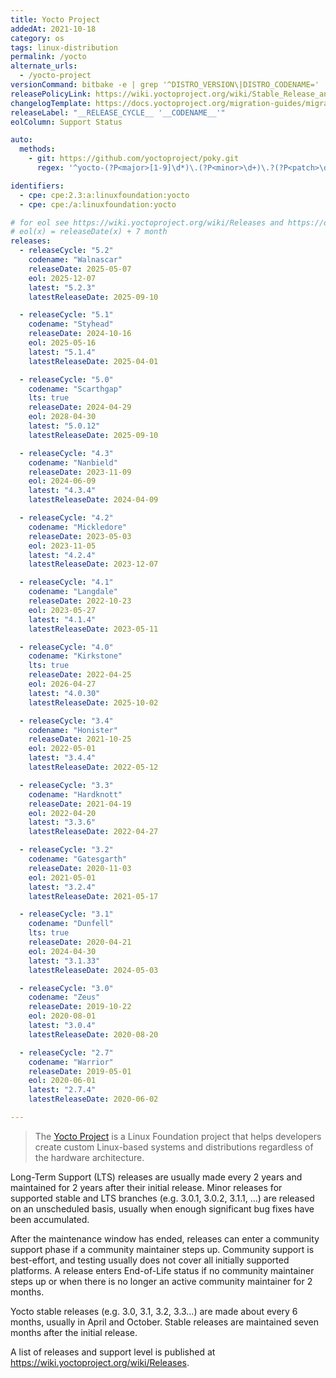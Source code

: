 ```yaml
---
title: Yocto Project
addedAt: 2021-10-18
category: os
tags: linux-distribution
permalink: /yocto
alternate_urls:
  - /yocto-project
versionCommand: bitbake -e | grep '^DISTRO_VERSION\|DISTRO_CODENAME='
releasePolicyLink: https://wiki.yoctoproject.org/wiki/Stable_Release_and_LTS
changelogTemplate: https://docs.yoctoproject.org/migration-guides/migration-__RELEASE_CYCLE__.html
releaseLabel: "__RELEASE_CYCLE__ '__CODENAME__'"
eolColumn: Support Status

auto:
  methods:
    - git: https://github.com/yoctoproject/poky.git
      regex: '^yocto-(?P<major>[1-9]\d*)\.(?P<minor>\d+)\.?(?P<patch>\d+)?$'

identifiers:
  - cpe: cpe:2.3:a:linuxfoundation:yocto
  - cpe: cpe:/a:linuxfoundation:yocto

# for eol see https://wiki.yoctoproject.org/wiki/Releases and https://docs.yoctoproject.org/dev/_images/releases.svg
# eol(x) = releaseDate(x) + 7 month
releases:
  - releaseCycle: "5.2"
    codename: "Walnascar"
    releaseDate: 2025-05-07
    eol: 2025-12-07
    latest: "5.2.3"
    latestReleaseDate: 2025-09-10

  - releaseCycle: "5.1"
    codename: "Styhead"
    releaseDate: 2024-10-16
    eol: 2025-05-16
    latest: "5.1.4"
    latestReleaseDate: 2025-04-01

  - releaseCycle: "5.0"
    codename: "Scarthgap"
    lts: true
    releaseDate: 2024-04-29
    eol: 2028-04-30
    latest: "5.0.12"
    latestReleaseDate: 2025-09-10

  - releaseCycle: "4.3"
    codename: "Nanbield"
    releaseDate: 2023-11-09
    eol: 2024-06-09
    latest: "4.3.4"
    latestReleaseDate: 2024-04-09

  - releaseCycle: "4.2"
    codename: "Mickledore"
    releaseDate: 2023-05-03
    eol: 2023-11-05
    latest: "4.2.4"
    latestReleaseDate: 2023-12-07

  - releaseCycle: "4.1"
    codename: "Langdale"
    releaseDate: 2022-10-23
    eol: 2023-05-27
    latest: "4.1.4"
    latestReleaseDate: 2023-05-11

  - releaseCycle: "4.0"
    codename: "Kirkstone"
    lts: true
    releaseDate: 2022-04-25
    eol: 2026-04-27
    latest: "4.0.30"
    latestReleaseDate: 2025-10-02

  - releaseCycle: "3.4"
    codename: "Honister"
    releaseDate: 2021-10-25
    eol: 2022-05-01
    latest: "3.4.4"
    latestReleaseDate: 2022-05-12

  - releaseCycle: "3.3"
    codename: "Hardknott"
    releaseDate: 2021-04-19
    eol: 2022-04-20
    latest: "3.3.6"
    latestReleaseDate: 2022-04-27

  - releaseCycle: "3.2"
    codename: "Gatesgarth"
    releaseDate: 2020-11-03
    eol: 2021-05-01
    latest: "3.2.4"
    latestReleaseDate: 2021-05-17

  - releaseCycle: "3.1"
    codename: "Dunfell"
    lts: true
    releaseDate: 2020-04-21
    eol: 2024-04-30
    latest: "3.1.33"
    latestReleaseDate: 2024-05-03

  - releaseCycle: "3.0"
    codename: "Zeus"
    releaseDate: 2019-10-22
    eol: 2020-08-01
    latest: "3.0.4"
    latestReleaseDate: 2020-08-20

  - releaseCycle: "2.7"
    codename: "Warrior"
    releaseDate: 2019-05-01
    eol: 2020-06-01
    latest: "2.7.4"
    latestReleaseDate: 2020-06-02

---
```


> The [Yocto Project](https://www.yoctoproject.org/) is a Linux Foundation project that helps
> developers create custom Linux-based systems and distributions regardless of the hardware
> architecture.

Long-Term Support (LTS) releases are usually made every 2 years and maintained for 2 years after
their initial release. Minor releases for supported stable and LTS branches (e.g. 3.0.1, 3.0.2,
3.1.1, …) are released on an unscheduled basis, usually when enough significant bug fixes have been
accumulated.

After the maintenance window has ended, releases can enter a community support phase if a
community maintainer steps up. Community support is best-effort, and testing usually does not cover
all initially supported platforms. A release enters End-of-Life status if no community maintainer
steps up or when there is no longer an active community maintainer for 2 months.

Yocto stable releases (e.g. 3.0, 3.1, 3.2, 3.3…) are made about every 6 months, usually in April
and October. Stable releases are maintained seven months after the initial release.

A list of releases and support level is published at <https://wiki.yoctoproject.org/wiki/Releases>.
